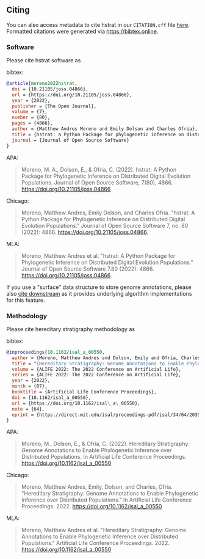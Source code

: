 ## Citing

You can also access metadata to cite hstrat in our `CITATION.cff` file [here](https://github.com/mmore500/hstrat/blob/master/CITATION.cff).
Formatted citations were generated via <https://bibtex.online>.

### Software

Please cite hstrat software as

bibtex:
```bibtex
@article{moreno2022hstrat,
  doi = {10.21105/joss.04866},
  url = {https://doi.org/10.21105/joss.04866},
  year = {2022},
  publisher = {The Open Journal},
  volume = {7},
  number = {80},
  pages = {4866},
  author = {Matthew Andres Moreno and Emily Dolson and Charles Ofria},
  title = {hstrat: a Python Package for phylogenetic inference on distributed digital evolution populations},
  journal = {Journal of Open Source Software}
}
```

APA:

> Moreno, M. A., Dolson, E., & Ofria, C. (2022). hstrat: A Python Package for Phylogenetic Inference on Distributed Digital Evolution Populations. Journal of Open Source Software, 7(80), 4866. https://doi.org/10.21105/joss.04866

Chicago:

> Moreno, Matthew Andres, Emily Dolson, and Charles Ofria. "hstrat: A Python Package for Phylogenetic Inference on Distributed Digital Evolution Populations." Journal of Open Source Software 7, no. 80 (2022): 4866. https://doi.org/10.21105/joss.04866.

MLA:

>Moreno, Matthew Andres et al. "hstrat: A Python Package for Phylogenetic Inference on Distributed Digital Evolution Populations." Journal of Open Source Software 7.80 (2022): 4866. https://doi.org/10.21105/joss.04866.

If you use a "surface" data structure to store genome annotations, please also [cite downstream](https://mmore500.github.io/downstream/citing) as it provides underlying algorithm implementations for this feature.

### Methodology

Please cite hereditary stratigraphy methodology as

bibtex:
```bibtex
@inproceedings{10.1162/isal_a_00550,
  author = {Moreno, Matthew Andres and Dolson, Emily and Ofria, Charles},
  title = "{Hereditary Stratigraphy: Genome Annotations to Enable Phylogenetic Inference over Distributed Populations}",
  volume = {ALIFE 2022: The 2022 Conference on Artificial Life},
  series = {ALIFE 2022: The 2022 Conference on Artificial Life},
  year = {2022},
  month = {07},
  booktitle = {Artificial Life Conference Proceedings},
  doi = {10.1162/isal_a_00550},
  url = {https://doi.org/10.1162/isal\_a\_00550},
  note = {64},
  eprint = {https://direct.mit.edu/isal/proceedings-pdf/isal/34/64/2035363/isal\_a\_00550.pdf},
}
```

APA:

> Moreno, M., Dolson, E., & Ofria, C. (2022). Hereditary Stratigraphy: Genome Annotations to Enable Phylogenetic Inference over Distributed Populations. In Artificial Life Conference Proceedings. https://doi.org/10.1162/isal_a_00550

Chicago:

> Moreno, Matthew Andres, Emily, Dolson, and Charles, Ofria. "Hereditary Stratigraphy: Genome Annotations to Enable Phylogenetic Inference over Distributed Populations." In Artificial Life Conference Proceedings. 2022. https://doi.org/10.1162/isal_a_00550

MLA:

> Moreno, Matthew Andres et al. "Hereditary Stratigraphy: Genome Annotations to Enable Phylogenetic Inference over Distributed Populations." Artificial Life Conference Proceedings. 2022. https://doi.org/10.1162/isal_a_00550
